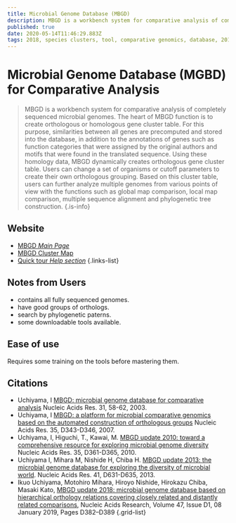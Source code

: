 ```yaml
---
title: Microbial Genome Database (MBGD)
description: MBGD is a workbench system for comparative analysis of completely sequenced microbial genomes. 
published: true
date: 2020-05-14T11:46:29.883Z
tags: 2018, species clusters, tool, comparative genomics, database, 2010, co-occurrence, 2007, 2013, orthologs, 2003
---
```


# Microbial Genome Database (MGBD) for Comparative Analysis

> MBGD is a workbench system for comparative analysis of completely sequenced microbial genomes. The heart of MBGD function is to create orthologous or homologous gene cluster table. For this purpose, similarities between all genes are precomputed and stored into the database, in addition to the annotations of genes such as function categories that were assigned by the original authors and motifs that were found in the translated sequence. Using these homology data, MBGD dynamically creates orthologous gene cluster table. Users can change a set of organisms or cutoff parameters to create their own orthologous grouping. Based on this cluster table, users can further analyze multiple genomes from various points of view with the functions such as global map comparison, local map comparison, multiple sequence alignment and phylogenetic tree construction.
{.is-info}

## Website 
- [MBGD  *Main Page*](http://mbgd.genome.ad.jp)
- [MBGD Cluster Map](http://mbgd.genome.ad.jp/htbin/cluster_map) 
- [Quick tour *Help section*](http://mbgd.genome.ad.jp/doc/t1.html)
{.links-list}

## Notes from Users
- contains all fully sequenced genomes.
- have good groups of orthologs.
- search by phylogenetic paterns.
- some downloadable tools available.

## Ease of use
Requires some training on the tools before mastering them.

## Citations

-	Uchiyama, I [MBGD: microbial genome database for comparative analysis](https://academic.oup.com/nar/article/31/1/58/2401479) Nucleic Acids Res. 31, 58-62, 2003.
-	Uchiyama, I [MBGD: a platform for microbial comparative genomics based on the automated construction of orthologous groups](https://academic.oup.com/nar/article/35/suppl_1/D343/1116504) Nucleic Acids Res. 35, D343-D346, 2007.
-	Uchiyama, I, Higuchi, T., Kawai, M. [MBGD update 2010: toward a comprehensive resource for exploring microbial genome diversity](https://academic.oup.com/nar/article/38/suppl_1/D361/3112297) Nucleic Acids Res. 35, D361-D365, 2010.
-	Uchiyama I, Mihara M, Nishide H, Chiba H. [MBGD update 2013: the microbial genome database for exploring the diversity of microbial world](https://academic.oup.com/nar/article/41/D1/D631/1050892). Nucleic Acids Res. 41, D631-D635, 2013.
- Ikuo Uchiyama, Motohiro Mihara, Hiroyo Nishide, Hirokazu Chiba, Masaki Kato, [MBGD update 2018: microbial genome database based on hierarchical orthology relations covering closely related and distantly related comparisons](https://academic.oup.com/nar/article/47/D1/D382/5193339), Nucleic Acids Research, Volume 47, Issue D1, 08 January 2019, Pages D382–D389
{.grid-list}
